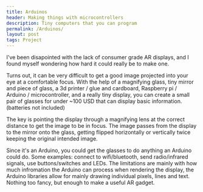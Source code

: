 ```yaml
---
title: Arduinos
header: Making things with microcontrollers
description: Tiny computers that you can program
permalink: /Arduinos/
layout: post
tags: Project
---
```


I've been disapointed with the lack of consumer grade AR displays, and I found myself wondering how hard it could really be to make one.

Turns out, it can be very difficult to get a good image projected into your eye at a comfortable focus. With the help of a magnifying glass, tiny mirror and piece of glass, a 3d printer / glue and cardboard, Raspberry pi / Arduino / microcontroller, and a really tiny display, you can create a small pair of glasses for under ~100 USD that can display basic information. (batteries not included)

The key is pointing the display through a magnifying lens at the correct distance to get the image to be in focus. The image passes from the display to the mirror onto the glass, getting flipped horizontally or vertically twice keeping the original intended image.

Since it's an Arduino, you could get the glasses to do anything an Arduino could do. Some examples: connect to wifi/bluetooth, send radio/infrared signals, use buttons/switches and LEDs. The limitations are mainly with how much infromation the Arduino can process when rendering the display, the Arduino libraries allow for mainly drawing individual pixels, lines and text. Nothing too fancy, but enough to make a useful AR gadget.
